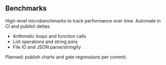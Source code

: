 ## Benchmarks

High-level microbenchmarks to track performance over time. Automate in CI and publish deltas.

- Arithmetic loops and function calls
- List operations and string joins
- File IO and JSON parse/stringify

Planned: publish charts and gate regressions per commit.


